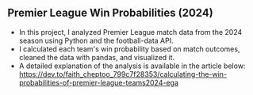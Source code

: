 ## Premier League Win Probabilities (2024)
- In this project, I analyzed Premier League match data from the 2024 season using Python and the football-data API.
- I calculated each team's win probability based on match outcomes, cleaned the data with pandas, and visualized it.
- A detailed explanation of the analysis is available in the article below:
https://dev.to/faith_cheptoo_799c7f28353/calculating-the-win-probabilities-of-premier-league-teams2024-ega
